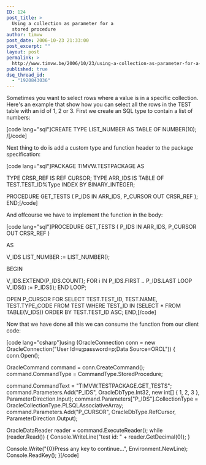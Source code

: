 ```yaml
---
ID: 124
post_title: >
  Using a collection as parameter for a
  stored procedure
author: timvw
post_date: 2006-10-23 21:33:00
post_excerpt: ""
layout: post
permalink: >
  http://www.timvw.be/2006/10/23/using-a-collection-as-parameter-for-a-stored-procedure/
published: true
dsq_thread_id:
  - "1920843036"
---
```

<p>Sometimes you want to select rows where a value is in a specific collection. Here's an example that show how you can select all the rows in the TEST table with an id of 1, 2 or 3. First we create an SQL type to contain a list of numbers:</p>
[code lang="sql"]CREATE TYPE LIST_NUMBER AS TABLE OF NUMBER(10);
/[/code]

<p>Next thing to do is add a custom type and function header to the package specification:</p>
[code lang="sql"]PACKAGE TIMVW.TESTPACKAGE AS

TYPE CRSR_REF IS REF CURSOR;
TYPE ARR_IDS IS TABLE OF TEST.TEST_ID%Type INDEX BY BINARY_INTEGER;

PROCEDURE GET_TESTS
(
 P_IDS        IN        ARR_IDS,
 P_CURSOR  OUT     CRSR_REF
);
END;[/code]

<p>And offcourse we have to implement the function in the body:</p>
[code lang="sql"]PROCEDURE GET_TESTS
(
 P_IDS       IN        ARR_IDS,
 P_CURSOR OUT     CRSR_REF
)

AS

V_IDS LIST_NUMBER := LIST_NUMBER();

BEGIN

V_IDS.EXTEND(P_IDS.COUNT);
FOR i IN P_IDS.FIRST .. P_IDS.LAST LOOP
  V_IDS(i) := P_IDS(i);
END LOOP;

OPEN       P_CURSOR FOR
SELECT
              TEST.TEST_ID,
              TEST.NAME,
              TEST.TYPE_CODE
FROM
              TEST
WHERE
              TEST_ID IN (SELECT * FROM TABLE(V_IDS))
ORDER BY
              TEST.TEST_ID ASC;
END;[/code]

<p>Now that we have done all this we can consume the function from our client code:</p>
[code lang="csharp"]using (OracleConnection conn = new OracleConnection("User Id=u;password=p;Data Source=ORCL"))
{
 conn.Open();

 OracleCommand command = conn.CreateCommand();
 command.CommandType = CommandType.StoredProcedure;

 command.CommandText = "TIMVW.TESTPACKAGE.GET_TESTS";
 command.Parameters.Add("P_IDS", OracleDbType.Int32, new int[] { 1, 2, 3 }, ParameterDirection.Input);
 command.Parameters["P_IDS"].CollectionType = OracleCollectionType.PLSQLAssociativeArray;
 command.Parameters.Add("P_CURSOR", OracleDbType.RefCursor, ParameterDirection.Output);

 OracleDataReader reader = command.ExecuteReader();
 while (reader.Read())
 {
  Console.WriteLine("test id: " + reader.GetDecimal(0));
 }

 Console.Write("{0}Press any key to continue...", Environment.NewLine);
 Console.ReadKey();
}[/code]